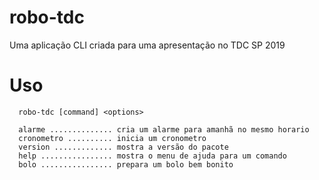 # robo-tdc
Uma aplicação CLI criada para uma apresentação no TDC SP 2019

# Uso

      robo-tdc [command] <options>
  
      alarme .............. cria um alarme para amanhã no mesmo horario
      cronometro .......... inicia um cronometro
      version ............. mostra a versão do pacote
      help ................ mostra o menu de ajuda para um comando
      bolo ................ prepara um bolo bem bonito
